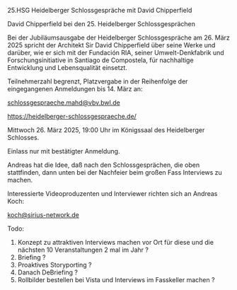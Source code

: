 25.HSG Heidelberger Schlossgespräche mit David Chipperfield

David Chipperfield bei den 25. Heidelberger Schlossgesprächen

Bei der Jubiläumsausgabe der Heidelberger Schlossgespräche am 26. März 2025 spricht der Architekt Sir David Chipperfield über seine Werke und darüber, wie er sich mit der Fundación RIA, seiner Umwelt-Denkfabrik und Forschungsinitiative in Santiago de Compostela, für nachhaltige Entwicklung und Lebensqualität einsetzt. 

Teilnehmerzahl begrenzt, Platzvergabe in der Reihenfolge der eingegangenen Anmeldungen bis 14. März an: 

schlossgespraeche.mahd@vbv.bwl.de

https://heidelberger-schlossgespraeche.de/

Mittwoch 26. März 2025, 19:00 Uhr im Königssaal des Heidelberger Schlosses. 

Einlass nur mit bestätigter Anmeldung.

Andreas hat die Idee, daß nach den Schlossgesprächen, die oben stattfinden, dann unten bei der Nachfeier beim großen Fass Interviews zu machen.

Interessierte Videoproduzenten und Interviewer richten sich an Andreas Koch:

koch@sirius-network.de

Todo:

1. Konzept zu attraktiven Interviews machen vor Ort für diese und die nächsten 10 Veranstaltungen 2 mal im Jahr  ?
2. Briefing ?
3. Proaktives Storyporting ?
4. Danach DeBriefing ? 
5. Rollbilder bestellen bei Vista und Interviews im Fasskeller machen ? 
